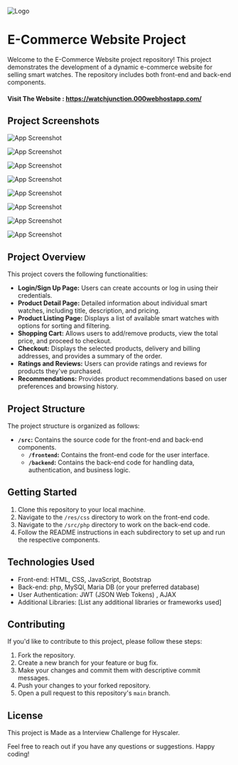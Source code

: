 ![Logo](https://i.ibb.co/DK4v5g8/logo.png)

# E-Commerce Website Project

Welcome to the E-Commerce Website project repository! This project demonstrates the development of a dynamic e-commerce website for selling smart watches. The repository includes both front-end and back-end components.

#### Visit The Website : https://watchjunction.000webhostapp.com/
## Project Screenshots
![App Screenshot](https://i.ibb.co/WFbHddB/Screenshot-6.png)

![App Screenshot](https://i.ibb.co/Xyt3LnR/Screenshot-7.png)

![App Screenshot](https://i.ibb.co/PcVDPFk/Screenshot-1.png)

![App Screenshot](https://i.ibb.co/zx7Ww0d/Screenshot-4.png)

![App Screenshot](https://i.ibb.co/16BXVQm/Screenshot-9.png)

![App Screenshot](https://i.ibb.co/Bfb7ZT9/Screenshot-8.png)

![App Screenshot](https://i.ibb.co/fvNG7dL/Screenshot-5.png)

![App Screenshot](https://i.ibb.co/f2fP1mp/Screenshot-10.png)


## Project Overview

This project covers the following functionalities:

- **Login/Sign Up Page:** Users can create accounts or log in using their credentials.
- **Product Detail Page:** Detailed information about individual smart watches, including title, description, and pricing.
- **Product Listing Page:** Displays a list of available smart watches with options for sorting and filtering.
- **Shopping Cart:** Allows users to add/remove products, view the total price, and proceed to checkout.
- **Checkout:** Displays the selected products, delivery and billing addresses, and provides a summary of the order.
- **Ratings and Reviews:** Users can provide ratings and reviews for products they've purchased.
- **Recommendations:** Provides product recommendations based on user preferences and browsing history.

## Project Structure

The project structure is organized as follows:

- **`/src`:** Contains the source code for the front-end and back-end components.
  - **`/frontend`:** Contains the front-end code for the user interface.
  - **`/backend`:** Contains the back-end code for handling data, authentication, and business logic.

## Getting Started

1. Clone this repository to your local machine.
2. Navigate to the `/res/css` directory to work on the front-end code.
3. Navigate to the `/src/php` directory to work on the back-end code.
4. Follow the README instructions in each subdirectory to set up and run the respective components.

## Technologies Used

- Front-end: HTML, CSS, JavaScript, Bootstrap
- Back-end: php, MySQl, Maria DB (or your preferred database)
- User Authentication: JWT (JSON Web Tokens) , AJAX
- Additional Libraries: [List any additional libraries or frameworks used]

## Contributing

If you'd like to contribute to this project, please follow these steps:

1. Fork the repository.
2. Create a new branch for your feature or bug fix.
3. Make your changes and commit them with descriptive commit messages.
4. Push your changes to your forked repository.
5. Open a pull request to this repository's `main` branch.

## License

This project is Made as a Interview Challenge for Hyscaler.

Feel free to reach out if you have any questions or suggestions. Happy coding!

